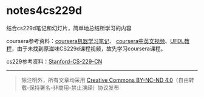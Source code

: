 # notes4cs229d
结合cs229d笔记和幻灯片，简单地总结所学习的内容

coursera参考资料：[coursera机器学习笔记](https://yoyoyohamapi.gitbooks.io/mit-ml/content/ "斯坦福机器学习笔记")、 [coursera中英文视频](http://www.bilibili.com/video/av9912938/#page=1 "coursera")、[UFDL教程](http://ufldl.stanford.edu/wiki/index.php/UFLDL教程 "UFDL")，由于未找到原滋味CS229d课程视频，故先学习coursera课程。

cs229参考资料：[Stanford-CS-229-CN](https://github.com/Kivy-CN/Stanford-CS-229-CN "Stanford-CS-229-CN")

---
> 除注明外，所有文章均采用 [Creative Commons BY-NC-ND 4.0](https://creativecommons.org/licenses/by-nc-nd/4.0/deed.zh)（自由转载-保持署名-非商用-禁止演绎）协议发布
